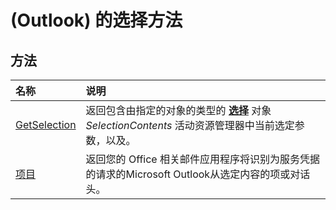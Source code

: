 
# (Outlook) 的选择方法

## 方法



|**名称**|**说明**|
|:-----|:-----|
|[GetSelection](c6af6665-d97d-3833-1014-5b43282bafc2.md)|返回包含由指定的对象的类型的 **[选择](0b06a3ce-0445-db8f-e6e8-bb7bd469c50f.md)** 对象 _SelectionContents_ 活动资源管理器中当前选定参数，以及。|
|[项目](981b107a-14d7-2dd3-6449-2737b2801c3c.md)|返回您的 Office 相关邮件应用程序将识别为服务凭据的请求的Microsoft Outlook从选定内容的项或对话头。|
